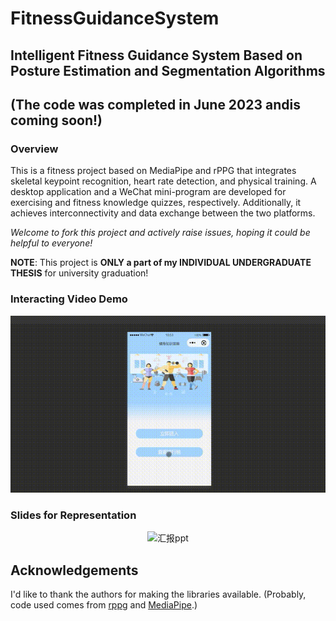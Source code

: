# FitnessGuidanceSystem
## Intelligent Fitness Guidance System Based on Posture Estimation and Segmentation Algorithms
## (The code was completed in June 2023 andis coming soon!)
### Overview
This is a fitness project based on MediaPipe and rPPG that integrates skeletal keypoint recognition, heart rate detection, and physical training. A desktop application and a WeChat mini-program are developed for exercising and fitness knowledge quizzes, respectively. Additionally, it achieves interconnectivity and data exchange between the two platforms.

*Welcome to fork this project and actively raise issues, hoping it could be helpful to everyone!*

**NOTE**: This project is **ONLY a part of my INDIVIDUAL UNDERGRADUATE THESIS** for university graduation!

### Interacting Video Demo

<center>
  
  ![demo](./demo.gif)

</center>

### Slides for Representation
<center>
  
  ![汇报ppt](./ppt.gif)
  
  </center>

## Acknowledgements
I'd like to thank the authors for making the libraries available.
(Probably, code used comes from [rppg](https://github.com/cx1628555321/rPPG) and [MediaPipe](https://github.com/google/mediapipe).)

